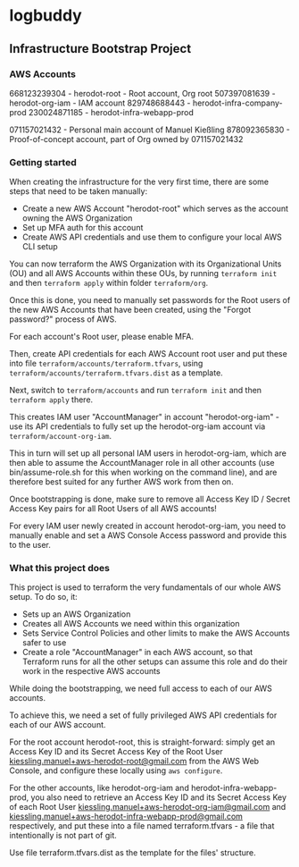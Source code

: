 # logbuddy

## Infrastructure Bootstrap Project

### AWS Accounts

668123239304 - herodot-root - Root account, Org root
507397081639 - herodot-org-iam - IAM account
829748688443 - herodot-infra-company-prod
230024871185 - herodot-infra-webapp-prod

071157021432 - Personal main account of Manuel Kießling
878092365830 - Proof-of-concept account, part of Org owned by 071157021432


### Getting started

When creating the infrastructure for the very first time, there are some steps that need to be taken manually:

- Create a new AWS Account "herodot-root" which serves as the account owning the AWS Organization
- Set up MFA auth for this account
- Create AWS API credentials and use them to configure your local AWS CLI setup

You can now terraform the AWS Organization with its Organizational Units (OU) and all AWS Accounts within these OUs, by running `terraform init` and then `terraform apply` within folder `terraform/org`.

Once this is done, you need to manually set passwords for the Root users of the new AWS Accounts that have been created, using the "Forgot password?" process of AWS.

For each account's Root user, please enable MFA.

Then, create API credentials for each AWS Account root user and put these into file `terraform/accounts/terraform.tfvars`, using `terraform/accounts/terraform.tfvars.dist` as a template.

Next, switch to `terraform/accounts` and run `terraform init` and then `terraform apply` there.

This creates IAM user "AccountManager" in account "herodot-org-iam" - use its API credentials to fully set up the herodot-org-iam account via `terraform/account-org-iam`.

This in turn will set up all personal IAM users in herodot-org-iam, which are then able to assume the AccountManager role in all other accounts (use bin/assume-role.sh for this when working on the command line), and are therefore best suited for any further AWS work from then on.

Once bootstrapping is done, make sure to remove all Access Key ID / Secret Access Key pairs for all Root Users of all AWS accounts!

For every IAM user newly created in account herodot-org-iam, you need to manually enable and set a AWS Console Access password and provide this to the user.


### What this project does

This project is used to terraform the very fundamentals of our whole AWS setup. To do so, it:

- Sets up an AWS Organization
- Creates all AWS Accounts we need within this organization
- Sets Service Control Policies and other limits to make the AWS Accounts safer to use
- Create a role "AccountManager" in each AWS account, so that Terraform runs for all the other setups can assume this role and do their work in the respective AWS accounts

While doing the bootstrapping, we need full access to each of our AWS accounts.

To achieve this, we need a set of fully privileged AWS API credentials for each of our AWS account.

For the root account herodot-root, this is straight-forward: simply get an Access Key ID and its Secret Access Key of the Root User kiessling.manuel+aws-herodot-root@gmail.com from the AWS Web Console, and configure these locally using `aws configure`.

For the other accounts, like herodot-org-iam and herodot-infra-webapp-prod, you also need to retrieve an Access Key ID and its Secret Access Key of each Root User kiessling.manuel+aws-herodot-org-iam@gmail.com and kiessling.manuel+aws-herodot-infra-webapp-prod@gmail.com respectively, and put these into a file named terraform.tfvars - a file that intentionally is not part of git.

Use file terraform.tfvars.dist as the template for the files' structure.

